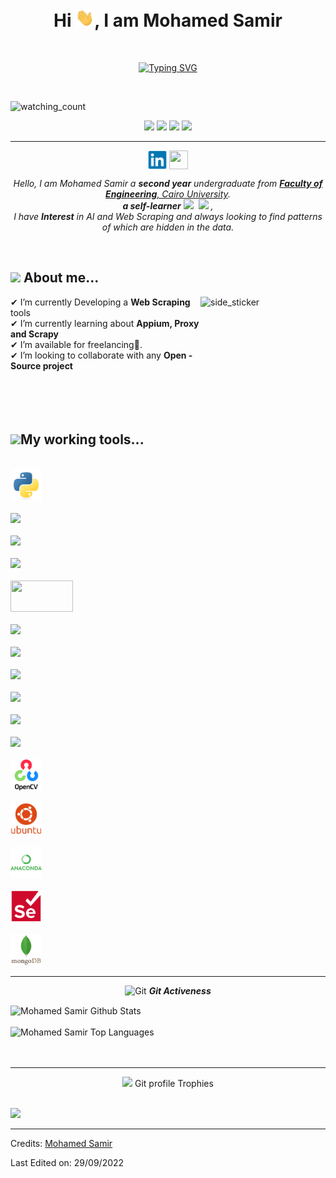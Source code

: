 <h1 align="center">Hi <img src="https://raw.githubusercontent.com/ABSphreak/ABSphreak/master/gifs/Hi.gif" width="30px">, I am Mohamed Samir </h1>
<br>
<p align="center">
  <a href="https://git.io/typing-svg"><img src="http://readme-typing-svg.herokuapp.com?font=Calibri&size=40&pause=2000&color=1FDE11&center=true&vCenter=true&width=800&lines=Assalamu+Alaikum+Warahmatullah%2C;Computer+Engineering+Student%2C;Web+Scraping+Developer%2C;Self-Learner%2C;Acitve+Freelancer." alt="Typing SVG" /></a>
</p>
<br>

<p align="left"> 
<img src="https://komarev.com/ghpvc/?username=MohamedSamir245&color=brightgreen" alt="watching_count" />
 </p>
 <p align="center">
<img src="https://img.shields.io/badge/Age-21-brightgreen" />
  <img src="https://img.shields.io/badge/Focus-AI%20&%20Web Scraping-brightgreen" />
  <img src="https://img.shields.io/badge/Lives-Cairo-success" />
  <img src="https://img.shields.io/badge/Languages-English%20%26%20Arabic-brightgreen" />
</p>
<hr>
<p align="center">
<!-- <a href="https://www.hackerrank.com/mohamedsamir2451" target="blank"><img align="center" src="https://cdn.worldvectorlogo.com/logos/hackerrank.svg" alt="hack_ovindu" height="30" width="30" /></a> -->
<!--   <a href="https://codeforces.com/profile/M_SAM245" target="blank"><img align="center" src="https://th.bing.com/th/id/R.91bc6ee31551328ec854fa0760124d2f?rik=1KzOLYPHD0TNnQ&riu=http%3a%2f%2fonlinejudgeimages.s3-ap-northeast-1.amazonaws.com%2fachievement%2fcodeforces.png&ehk=AwmGqTCicBPvGb7a9dWpm90EXuii2pFoIKWVOZPOV3Q%3d&risl=&pid=ImgRaw&r=0" alt="hack_ovindu" height="30" width="30" /></a> -->
<a href="https://www.linkedin.com/in/mohamed-samir-1a4387252/" target="blank"><img align="center" src="https://raw.githubusercontent.com/devicons/devicon/master/icons/linkedin/linkedin-original.svg" alt="lin_ovindu" height="30" width="30" /></a>  
<!-- <a href="https://www.kaggle.com/msamir245" target="blank"><img align="center" src="https://www.vectorlogo.zone/logos/kaggle/kaggle-icon.svg" alt="kaggle_ovindu" height="30" width="30" /></a> -->
 <a href = "mailto: mohamedsamir2452002@gmail.com"><img align="center" src="https://seeklogo.com/images/G/gmail-new-2020-logo-32DBE11BB4-seeklogo.com.png" height="30" width="30" /></a>
</p>
</p>



<p align="center">
  <em>
    Hello, I am Mohamed Samir a <b>second year</b> undergraduate from <a href="http://eng.cu.edu.eg/en/"> <b>Faculty of Engineering</b>, Cairo University</a>. <br>
    <b>a self-learner</b> <img src="https://github.com/TheDudeThatCode/TheDudeThatCode/blob/master/Assets/Developer.gif" width="30px"> &nbsp;<img src="https://github.com/TheDudeThatCode/TheDudeThatCode/blob/master/Assets/Designer.gif" width="36px">&nbsp,<br>I have <b>Interest</b> in
    AI and Web Scraping and always looking to find patterns of which are hidden in the data.
  </em> 
</p>
<br>
<h2><img src="https://media.giphy.com/media/iY8CRBdQXODJSCERIr/giphy.gif" width="40px"> About me...</h2>
<img align="right" width=200px height=200px alt="side_sticker" src="https://media.giphy.com/media/TEnXkcsHrP4YedChhA/giphy.gif" />

✔ I’m currently Developing a **Web Scraping** tools<br>
✔ I’m currently learning about **Appium, Proxy and Scrapy**<br>
✔ I’m available for freelancing🤝.<br>
✔ I’m looking to collaborate with any **Open - Source project**<br><br><br><br><br>


<h2><img src="https://media.giphy.com/media/iY8CRBdQXODJSCERIr/giphy.gif" width="40px">My working tools...</h2>
<p align="left">
  
  
  <code> <img height="50" src="https://raw.githubusercontent.com/devicons/devicon/master/icons/python/python-original.svg"> </code>
  <code> <img height="50" src="https://upload.wikimedia.org/wikipedia/commons/7/7e/Spyder_logo.svg"> </code>
  <code> <img height="50" src="https://www.vectorlogo.zone/logos/jupyter/jupyter-ar21.svg"> </code>
  <code> <img height="50" src="https://www.vectorlogo.zone/logos/mysql/mysql-ar21.svg"> </code>
  <code> <img height="50" src="https://matplotlib.org/2.2.5/_images/sphx_glr_logos2_001.png" width='100'> </code>
  <code> <img height="50" src="https://upload.wikimedia.org/wikipedia/commons/thumb/e/ed/Pandas_logo.svg/768px-Pandas_logo.svg.png"> </code>
  <code> <img height="50" src="https://www.vectorlogo.zone/logos/pocoo_flask/pocoo_flask-ar21.svg"> </code>
  <code> <img height="50" src="https://www.vectorlogo.zone/logos/numpy/numpy-ar21.svg"> </code>
  <code> <img height="50" src="https://www.vectorlogo.zone/logos/netlifyapp_watercss/netlifyapp_watercss-ar21.svg"> </code>
  <code> <img height="50" src="https://seeklogo.com/images/S/scikit-learn-logo-8766D07E2E-seeklogo.com.png"> </code>
  <code> <img height="50" src="https://www.vectorlogo.zone/logos/tensorflow/tensorflow-ar21.svg"> </code>
  <code> <img height="50" src="https://raw.githubusercontent.com/devicons/devicon/master/icons/opencv/opencv-original-wordmark.svg"> </code>
  <code> <img height="50" src="https://raw.githubusercontent.com/devicons/devicon/master/icons/ubuntu/ubuntu-plain-wordmark.svg"> </code>
  <code> <img height="50" src="https://raw.githubusercontent.com/devicons/devicon/master/icons/anaconda/anaconda-original-wordmark.svg"> </code>
  <code> <img height="50" src="https://raw.githubusercontent.com/devicons/devicon/1119b9f84c0290e0f0b38982099a2bd027a48bf1/icons/selenium/selenium-original.svg"> </code>
  <code> <img height="50" src="https://raw.githubusercontent.com/devicons/devicon/1119b9f84c0290e0f0b38982099a2bd027a48bf1/icons/mongodb/mongodb-original-wordmark.svg"> </code>

        
        
    


  <hr>
  <p align="center">
 <img src="https://media.giphy.com/media/W5eoZHPpUx9sapR0eu/giphy.gif" width="30px" alt="Git"/>&nbsp;<i><b>Git Activeness</b></i></p>
 
<img align="center" src="https://github-readme-stats.vercel.app/api?username=MohamedSamir245&include_all_commits=true&count_private=true&show_icons=true&line_height=30&title_color=CDB4DB&icon_color=CDB4DB&text_color=D3D3D3&bg_color=0A0A0A" alt="Mohamed Samir Github Stats">
<br />
<br />
<img src="https://github-readme-stats.vercel.app/api/top-langs/?username=MohamedSamir245&layout=compact&theme=dark&bg_color=0A0A0A" alt="Mohamed Samir Top Languages"/>
<br />
<br />
<br />

<hr>

<!-- <summary><b>⚡ Recent GitHub Activity</b></summary>
  <br/>
   <a href="https://github.com/MohamedSamir245"><img alt="Mohamed's Activity Graph" src="https://activity-graph.herokuapp.com/graph?username=MohamedSamir245&custom_title=Mohamed's%20Contribution%20Graph&theme=react-dark" /></a>
  <br/> -->

<p align="center"><img src="https://media.giphy.com/media/QaMcXSekUWx7aogAUr/giphy.gif" width="30" />&nbsp;Git profile Trophies</p><br>
<img src="https://github-profile-trophy.vercel.app/?username=MohamedSamir245&theme=juicyfresh&no-bg=true" />

-----
Credits: [Mohamed Samir](https://github.com/MohamedSamir245)

Last Edited on: 29/09/2022
